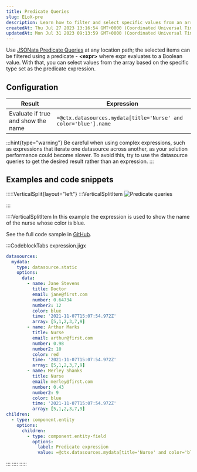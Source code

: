 ```yaml
---
title: Predicate Queries
slug: ELoX-pre
description: Learn how to filter and select specific values from an array using JSONata Predicate Queries. Discover how to use a predicate expression to display the name of a nurse with a specified color. This document includes a helpful code snippet and a direct link
createdAt: Thu Jul 27 2023 13:16:54 GMT+0000 (Coordinated Universal Time)
updatedAt: Mon Jul 31 2023 09:13:59 GMT+0000 (Coordinated Universal Time)
---
```


Use [JSONata Predicate Queries](https://docs.jsonata.org/predicate) at any location path; the selected items can be filtered using a predicate - **\<expr>** where expr evaluates to a Boolean value. With that, you can select values from the array based on the specific type set as the predicate expression.

## Configuration

| **Result**                         | **Expression**                                                  |
| ---------------------------------- | --------------------------------------------------------------- |
| Evaluate if true and show the name | `=@ctx.datasources.mydata[title='Nurse' and color='blue'].name` |

:::hint{type="warning"}
Be careful when using complex expressions, such as expressions that iterate one datasource across another, as your solution performance could become slower. To avoid this, try to use the datasource queries to get the desired result rather than an expression.
:::

## Examples and code snippets 

:::::VerticalSplit{layout="left"}
:::VerticalSplitItem
![Predicate queries](https://archbee-image-uploads.s3.amazonaws.com/x7vdIDH6-ScTprfmi2XXX/pJL_aAds1bbqRl0w5trhY_qfbtw3l1pzojf6xyfwlvvimg0976iphone13blueportrait.png "Predicate queries")


:::

::::VerticalSplitItem
In this example the expression is used to show the name of the nurse whose color is blue.

See the full code sample in [GitHub](https://github.com/jigx-com/jigx-samples/blob/main/quickstart/jigx-samples/jigs/guide-expressions/static-data/expression.jigx).

:::CodeblockTabs
expression.jigx

```yaml
datasources:
  mydata: 
    type: datasource.static
    options:
      data:
        - name: Jane Stevens
          title: Doctor
          email: jane@first.com
          number: 0.64734
          number2: 12
          color: blue
          time: '2021-11-07T15:07:54.972Z'
          array: [5,1,2,3,7,9]
        - name: Arthur Marks
          title: Nurse
          email: arthur@first.com
          number: 0.98
          number2: 10
          color: red
          time: '2021-11-07T15:07:54.972Z'
          array: [5,1,2,3,7,9]
        - name: Merley Shanks
          title: Nurse
          email: merley@first.com
          number: 0.43
          number2: 9
          color: blue
          time: '2021-11-07T15:07:54.972Z'
          array: [5,1,2,3,7,9]
children:
  - type: component.entity
    options:
      children:
        - type: component.entity-field
          options:
            label: Predicate expression
            value: =@ctx.datasources.mydata[title='Nurse' and color='blue'].name
```
:::
::::
:::::


